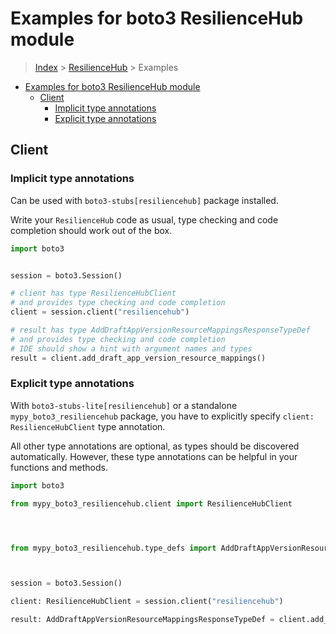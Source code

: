 <a id="examples-for-boto3-resiliencehub-module"></a>

# Examples for boto3 ResilienceHub module

> [Index](../README.md) > [ResilienceHub](./README.md) > Examples

- [Examples for boto3 ResilienceHub module](#examples-for-boto3-resiliencehub-module)
  - [Client](#client)
    - [Implicit type annotations](#implicit-type-annotations)
    - [Explicit type annotations](#explicit-type-annotations)

<a id="client"></a>

## Client

<a id="implicit-type-annotations"></a>

### Implicit type annotations

Can be used with `boto3-stubs[resiliencehub]` package installed.

Write your `ResilienceHub` code as usual, type checking and code completion
should work out of the box.

```python
import boto3


session = boto3.Session()

# client has type ResilienceHubClient
# and provides type checking and code completion
client = session.client("resiliencehub")

# result has type AddDraftAppVersionResourceMappingsResponseTypeDef
# and provides type checking and code completion
# IDE should show a hint with argument names and types
result = client.add_draft_app_version_resource_mappings()
```

<a id="explicit-type-annotations"></a>

### Explicit type annotations

With `boto3-stubs-lite[resiliencehub]` or a standalone
`mypy_boto3_resiliencehub` package, you have to explicitly specify
`client: ResilienceHubClient` type annotation.

All other type annotations are optional, as types should be discovered
automatically. However, these type annotations can be helpful in your functions
and methods.

```python
import boto3

from mypy_boto3_resiliencehub.client import ResilienceHubClient




from mypy_boto3_resiliencehub.type_defs import AddDraftAppVersionResourceMappingsResponseTypeDef



session = boto3.Session()

client: ResilienceHubClient = session.client("resiliencehub")

result: AddDraftAppVersionResourceMappingsResponseTypeDef = client.add_draft_app_version_resource_mappings()
```
